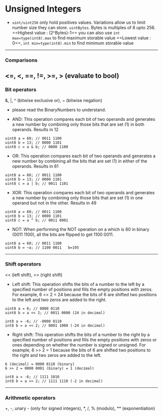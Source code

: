 # Unsigned Integers
- `uint/uint256` only hold positives values. Variations allow us to limit number size they can store. `uintBytes`. Bytes is multiples of 8 upto 256.
==Highest value : (2^Bytes)-1== you can also use `int max=type(int8).max` to find maximum storable value
==Lowest value : 0==, `int min=type(int8).min` to find minimum storable value
---
### Comparisons
<=, <, ==, !=, >=, > (evaluate to bool)
---
###  Bit operators
&, |, ^ (bitwise exclusive or), ~ (bitwise negation)
- please read the BinaryNumbers to understand.

- AND: This operation compares each bit of two operands and generates a new number by combining only those bits that are set (1) in both operands. Results in 12
```shell
uint8 a = 60; // 0011 1100
uint8 b = 13; // 0000 1101
uint8 c = a & b; // 0000 1100
```

- OR: This operation compares each bit of two operands and generates a new number by combining all the bits that are set (1) in either of the operands. Results in 61
```shell
uint8 a = 60; // 0011 1100
uint8 b = 13; // 0000 1101
uint8 c = a | b; // 0011 1101
```

- XOR: This operation compares each bit of two operands and generates a new number by combining only those bits that are set (1) in one operand but not in the other. Results in 49 
```shell
uint8 a = 60; // 0011 1100
uint8 b = 13; // 0000 1101
uint8 c = a ^ b; // 0011 0001
```

- NOT: When performing the NOT operation on a which is 60 in binary (0011 1100), all the bits are flipped to get 1100 0011.
```shell
uint8 a = 60; // 0011 1100
uint8 b = ~a; // 1100 0011   b=195
```

---
### Shift operators
<< (left shift), >> (right shift)

- Left shift: This operation shifts the bits of a number to the left by a specified number of positions and fills the empty positions with zeros. For example, 6 << 2 = 24 because the bits of 6 are shifted two positions to the left and two zeros are added to the right.
```shell
uint8 a = 6; // 0000 0110
uint8 b = a << 2; // 0011 0000 (24 in decimal)

int8 a = -6; // -0000 0110
int8 b = a << 2; // 0001 1000 (-24 in decimal)

```

- Right shift: This operation shifts the bits of a number to the right by a specified number of positions and fills the empty positions with zeros or ones depending on whether the number is signed or unsigned. For example, 6 >> 2 = 1 because the bits of 6 are shifted two positions to the right and two zeros are added to the left.
```shell
6 (decimal) = 0000 0110 (binary)
6 >> 2 = 0000 0001 (binary) = 1 (decimal)

int8 a = -6; // 1111 1010
int8 b = a >> 2; // 1111 1110 (-2 in decimal)

```
---
### Arithmetic operators
+, -, unary - (only for signed integers), *, /, % (modulo), ** (exponentiation)